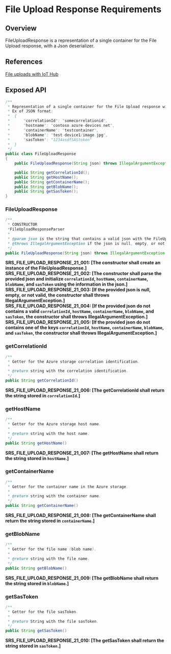 # File Upload Response Requirements

## Overview

FileUploadResponse is a representation of a single container for the File Upload response, with a Json deserializer.

## References

[File uploads with IoT Hub](https://docs.microsoft.com/en-us/azure/iot-hub/iot-hub-devguide-file-upload)

## Exposed API

```java
/**
 * Representation of a single container for the File Upload response with a Json deserializer.
 * Ex of JSON format:
 *  {
 *      "correlationId": "somecorrelationid",
 *      "hostname": "contoso.azure-devices.net",
 *      "containerName": "testcontainer",
 *      "blobName": "test-device1/image.jpg",
 *      "sasToken": "1234asdfSAStoken"
 *  }
 */
public class FileUploadResponse
{
    public FileUploadResponse(String json) throws IllegalArgumentException;

    public String getCorrelationId();
    public String getHostName();
    public String getContainerName();
    public String getBlobName();
    public String getSasToken();
}
```

### FileUploadResponse
```java
/**
 * CONSTRUCTOR
 *FileUploadResponseParser
 *
 * @param json is the string that contains a valid json with the FileUpload response.
 * @throws IllegalArgumentException if the json is null, empty, or not valid.
 */
public FileUploadResponse(String json) throws IllegalArgumentException
```
**SRS_FILE_UPLOAD_RESPONSE_21_001: [**The constructor shall create an instance of the FileUploadResponse.**]**  
**SRS_FILE_UPLOAD_RESPONSE_21_002: [**The constructor shall parse the provided json and initialize `correlationId`, `hostName`, `containerName`, `blobName`, and `sasToken` using the information in the json.**]**  
**SRS_FILE_UPLOAD_RESPONSE_21_003: [**If the provided json is null, empty, or not valid, the constructor shall throws IllegalArgumentException.**]**  
**SRS_FILE_UPLOAD_RESPONSE_21_004: [**If the provided json do not contains a valid `correlationId`, `hostName`, `containerName`, `blobName`, and `sasToken`, the constructor shall throws IllegalArgumentException.**]**  
**SRS_FILE_UPLOAD_RESPONSE_21_005: [**If the provided json do not contains one of the keys `correlationId`, `hostName`, `containerName`, `blobName`, and `sasToken`, the constructor shall throws IllegalArgumentException.**]**  

### getCorrelationId
```java
/**
 * Getter for the Azure storage correlation identification.
 *
 * @return string with the correlation identification.
 */
public String getCorrelationId()
```
**SRS_FILE_UPLOAD_RESPONSE_21_006: [**The getCorrelationId shall return the string stored in `correlationId`.**]**  

### getHostName
```java
/**
 * Getter for the Azure storage host name.
 *
 * @return string with the host name.
 */
public String getHostName()
```
**SRS_FILE_UPLOAD_RESPONSE_21_007: [**The getHostName shall return the string stored in `hostName`.**]**  

### getContainerName
```java
/**
 * Getter for the container name in the Azure storage.
 *
 * @return string with the container name.
 */
public String getContainerName()
```
**SRS_FILE_UPLOAD_RESPONSE_21_008: [**The getContainerName shall return the string stored in `containerName`.**]**  

### getBlobName
```java
/**
 * Getter for the file name (blob name).
 *
 * @return string with the file name.
 */
public String getBlobName()
```
**SRS_FILE_UPLOAD_RESPONSE_21_009: [**The getBlobName shall return the string stored in `blobName`.**]**  

### getSasToken
```java
/**
 * Getter for the file sasToken.
 *
 * @return String with the file sasToken.
 */
public String getSasToken()
```
**SRS_FILE_UPLOAD_RESPONSE_21_010: [**The getSasToken shall return the string stored in `sasToken`.**]**  
